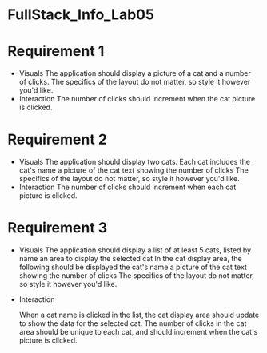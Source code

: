 # FullStack_Info_Lab05


# Requirement 1
- Visuals
    The application should display a picture of a cat and a number of clicks.
    The specifics of the layout do not matter, so style it however you'd like.
- Interaction
    The number of clicks should increment when the cat picture is clicked.


# Requirement 2
- Visuals
    The application should display two cats. Each cat includes
        the cat's name
        a picture of the cat
        text showing the number of clicks
    The specifics of the layout do not matter, so style it however you'd like.
- Interaction
    The number of clicks should increment when each cat picture is clicked.


# Requirement 3
- Visuals
    The application should display
        a list of at least 5 cats, listed by name
        an area to display the selected cat
    In the cat display area, the following should be displayed
        the cat's name
        a picture of the cat
        text showing the number of clicks
    The specifics of the layout do not matter, so style it however you'd like.
- Interaction

    When a cat name is clicked in the list, the cat display area should update to show the data for the selected cat.
    The number of clicks in the cat area should be unique to each cat, and should increment when the cat's picture is clicked.

